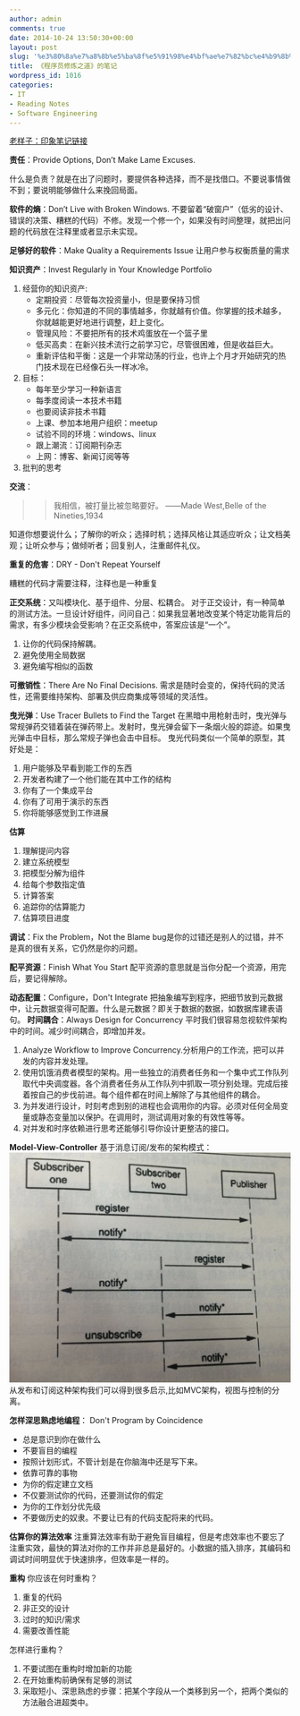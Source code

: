 ```yaml
---
author: admin
comments: true
date: 2014-10-24 13:50:30+00:00
layout: post
slug: '%e3%80%8a%e7%a8%8b%e5%ba%8f%e5%91%98%e4%bf%ae%e7%82%bc%e4%b9%8b%e9%81%93%e3%80%8b%e7%9a%84%e7%ac%94%e8%ae%b0'
title: 《程序员修炼之道》的笔记
wordpress_id: 1016
categories:
- IT
- Reading Notes
- Software Engineering
---
```


[老样子：印象笔记链接](https://app.yinxiang.com/shard/s29/sh/1273c318-8295-4601-b8c7-4b30991550b9/79db2ecf1a296991c95756e7e6d89b1d)





**责任**：Provide Options, Don’t Make Lame Excuses.  

什么是负责？就是在出了问题时，要提供各种选择，而不是找借口。不要说事情做不到；要说明能够做什么来挽回局面。





**软件的熵**：Don’t Live with Broken Windows.
不要留着“破窗户”（低劣的设计、错误的决策、糟糕的代码）不修。发现一个修一个，如果没有时间整理，就把出问题的代码放在注释里或者显示未实现。





**足够好的软件**：Make Quality a Requirements Issue
让用户参与权衡质量的需求





**知识资产**：Invest Regularly in Your Knowledge Portfolio
1. 经营你的知识资产:
   * 定期投资：尽管每次投资量小，但是要保持习惯
   * 多元化：你知道的不同的事情越多，你就越有价值。你掌握的技术越多，你就越能更好地进行调整，赶上变化。
   * 管理风险：不要把所有的技术鸡蛋放在一个篮子里
   * 低买高卖：在新兴技术流行之前学习它，尽管很困难，但是收益巨大。
   * 重新评估和平衡：这是一个非常动荡的行业，也许上个月才开始研究的热门技术现在已经像石头一样冰冷。
2. 目标：
   * 每年至少学习一种新语言
   * 每季度阅读一本技术书籍
   * 也要阅读非技术书籍
   * 上课、参加本地用户组织：meetup
   * 试验不同的环境：windows、linux
   * 跟上潮流：订阅期刊杂志
   * 上网：博客、新闻订阅等等
3. 批判的思考





**交流**：





<blockquote>
  
> 
> 我相信，被打量比被忽略要好。 ——Made West,Belle of the Nineties,1934
> 
> 
</blockquote>





知道你想要说什么；了解你的听众；选择时机；选择风格让其适应听众；让文档美观；让听众参与；做倾听者；回复别人，注重邮件礼仪。





**重复的危害**：DRY - Don't Repeat Yourself





糟糕的代码才需要注释，注释也是一种重复





**正交系统**：又叫模块化、基于组件、分层、松耦合。
对于正交设计，有一种简单的测试方法。一旦设计好组件，问问自己：如果我显著地改变某个特定功能背后的需求，有多少模块会受影响？在正交系统中，答案应该是“一个”。
1. 让你的代码保持解耦。
2. 避免使用全局数据
3. 避免编写相似的函数





**可撤销性**：There Are No Final Decisions.
需求是随时会变的，保持代码的灵活性，还需要维持架构、部署及供应商集成等领域的灵活性。





**曳光弹**：Use Tracer Bullets to Find the Target
在黑暗中用枪射击时，曳光弹与常规弹药交错着装在弹药带上。发射时，曳光弹会留下一条烟火般的踪迹。如果曳光弹击中目标，那么常规子弹也会击中目标。
曳光代码类似一个简单的原型，其好处是：
1. 用户能够及早看到能工作的东西
2. 开发者构建了一个他们能在其中工作的结构
3. 你有了一个集成平台
4. 你有了可用于演示的东西
5. 你将能够感觉到工作进展





**估算**
1. 理解提问内容
2. 建立系统模型
3. 把模型分解为组件
4. 给每个参数指定值
5. 计算答案
6. 追踪你的估算能力
7. 估算项目进度





**调试**：Fix the Problem，Not the Blame
bug是你的过错还是别人的过错，并不是真的很有关系，它仍然是你的问题。





**配平资源**：Finish What You Start
配平资源的意思就是当你分配一个资源，用完后，要记得解除。





**动态配置**：Configure，Don't Integrate
把抽象编写到程序，把细节放到元数据中，让元数据变得可配置。什么是元数据？即关于数据的数据，如数据库建表语句。
**时间耦合**：Always Design for Concurrency
平时我们很容易忽视软件架构中的时间。减少时间耦合，即增加并发。
1. Analyze Workflow to Improve Concurrency.分析用户的工作流，把可以并发的内容并发处理。
2. 使用饥饿消费者模型的架构。用一些独立的消费者任务和一个集中式工作队列取代中央调度器。各个消费者任务从工作队列中抓取一项分别处理。完成后接着按自己的步伐前进。每个组件都在时间上解除了与其他组件的耦合。
3. 为并发进行设计，时刻考虑到别的进程也会调用你的内容。必须对任何全局变量或静态变量加以保护。在调用时，测试调用对象的有效性等等。
4. 对并发和时序依赖进行思考还能够引导你设计更整洁的接口。





**Model-View-Controller**
基于消息订阅/发布的架构模式：
![sub/pub](https://raw.githubusercontent.com/wonderflow/pic/master/sub-pub.jpg)
从发布和订阅这种架构我们可以得到很多启示,比如MVC架构，视图与控制的分离。





**怎样深思熟虑地编程**： Don't Program by Coincidence
* 总是意识到你在做什么
* 不要盲目的编程
* 按照计划形式，不管计划是在你脑海中还是写下来。
* 依靠可靠的事物
* 为你的假定建立文档
* 不仅要测试你的代码，还要测试你的假定
* 为你的工作划分优先级
* 不要做历史的奴隶。不要让已有的代码支配将来的代码。





**估算你的算法效率**
注重算法效率有助于避免盲目编程，但是考虑效率也不要忘了注重实效，最快的算法对你的工作并非总是最好的。小数据的插入排序，其编码和调试时间明显优于快速排序，但效率是一样的。





**重构**
你应该在何时重构？
1. 重复的代码
2. 非正交的设计
3. 过时的知识/需求
4. 需要改善性能





怎样进行重构？
1. 不要试图在重构时增加新的功能
2. 在开始重构前确保有足够的测试
3. 采取短小、深思熟虑的步骤：把某个字段从一个类移到另一个，把两个类似的方法融合进超类中。



